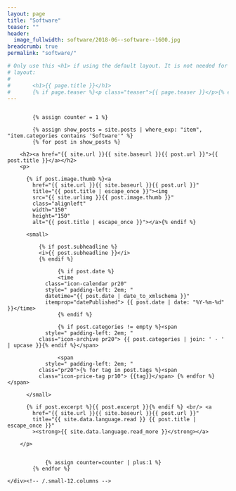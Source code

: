 ```yaml
---
layout: page
title: "Software"
teaser: ""
header:
  image_fullwidth: software/2018-06--software--1600.jpg
breadcrumb: true
permalink: "software/"

# Only use this <h1> if using the default layout. It is not needed for page
# layout:
#
#		<h1>{{ page.title }}</h1>
#		{% if page.teaser %}<p class="teaser">{{ page.teaser }}</p>{% endif %}
---
```



<div class="row">
	<div class="small-12 columns t30">

			{% assign counter = 1 %}

			{% assign show_posts = site.posts | where_exp: "item", "item.categories contains 'Software'" %}
			{% for post in show_posts %}

        <h2><a href="{{ site.url }}{{ site.baseurl }}{{ post.url }}">{{ post.title }}</a></h2>
        <p>

          {% if post.image.thumb %}<a 
            href="{{ site.url }}{{ site.baseurl }}{{ post.url }}" 
            title="{{ post.title | escape_once }}"><img 
            src="{{ site.urlimg }}{{ post.image.thumb }}" 
            class="alignleft" 
            width="150" 
            height="150" 
            alt="{{ post.title | escape_once }}"></a>{% endif %}
  
          <small>

	          {% if post.subheadline %}
	          <i>{{ post.subheadline }}</i>
	          {% endif %}
	
	  				{% if post.date %}
	  				<time 
	            class="icon-calendar pr20" 
	            style=" padding-left: 2em; "
	            datetime="{{ post.date | date_to_xmlschema }}" 
	            itemprop="datePublished"> {{ post.date | date: "%Y-%m-%d" }}</time>
	  				{% endif %}

    				{% if post.categories != empty %}<span 
	            style=" padding-left: 2em; "
              class="icon-archive pr20"> {{ post.categories | join: ' · ' | upcase }}{% endif %}</span>

				    <span 
	            style=" padding-left: 2em; "
              class="pr20">{% for tag in post.tags %}<span 
              class="icon-price-tag pr10"> {{tag}}</span> {% endfor %}</span>

          </small>

          {% if post.excerpt %}{{ post.excerpt }}{% endif %} <br/> <a 
            href="{{ site.url }}{{ site.baseurl }}{{ post.url }}" 
            title="{{ site.data.language.read }} {{ post.title | escape_once }}"
            ><strong>{{ site.data.language.read_more }}</strong></a>

        </p>


				{% assign counter=counter | plus:1 %}
			{% endfor %}

	</div><!-- /.small-12.columns -->
</div><!-- /.row -->




<!-- vim: ts=2
-->
